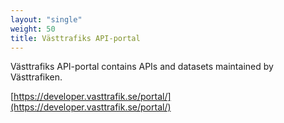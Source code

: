 ```yaml
---
layout: "single"
weight: 50
title: Västtrafiks API-portal
---
```


Västtrafiks API-portal contains APIs and datasets maintained by Västtrafiken.

[https://developer.vasttrafik.se/portal/](https://developer.vasttrafik.se/portal/)